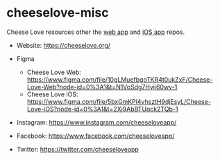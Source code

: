 # cheeselove-misc

Cheese Love resources other the [web app](https://github.com/cheeseloveapp/cheeselove-web) and [iOS app](https://github.com/cheeseloveapp/cheeselove-ios) repos.

* Website: https://cheeselove.org/

* Figma
  * Cheese Love Web: https://www.figma.com/file/10gLMuefbgoTKR4t0ukZxF/Cheese-Love-Web?node-id=0%3A1&t=N1VoSdg7Hyij60wy-1
  * Cheese Love iOS: https://www.figma.com/file/5bxGmKPl4vhsztH9djEsyL/Cheese-Love-iOS?node-id=0%3A1&t=2Xj9AbBTUqck2TQb-1

* Instagram: https://www.instagram.com/cheeseloveapp/
* Facebook: https://www.facebook.com/cheeseloveapp/
* Twitter: https://twitter.com/cheeseloveapp
